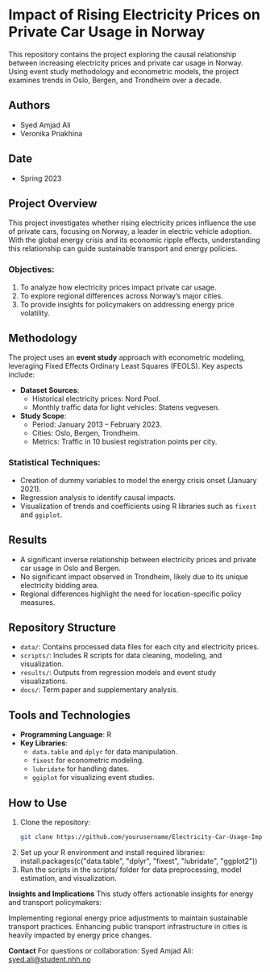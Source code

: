 # Impact of Rising Electricity Prices on Private Car Usage in Norway

This repository contains the project exploring the causal relationship between increasing electricity prices and private car usage in Norway. Using event study methodology and econometric models, the project examines trends in Oslo, Bergen, and Trondheim over a decade.

## Authors
- Syed Amjad Ali
- Veronika Priakhina

## Date
- Spring 2023

## Project Overview
This project investigates whether rising electricity prices influence the use of private cars, focusing on Norway, a leader in electric vehicle adoption. With the global energy crisis and its economic ripple effects, understanding this relationship can guide sustainable transport and energy policies.

### Objectives:
1. To analyze how electricity prices impact private car usage.
2. To explore regional differences across Norway’s major cities.
3. To provide insights for policymakers on addressing energy price volatility.

## Methodology
The project uses an **event study** approach with econometric modeling, leveraging Fixed Effects Ordinary Least Squares (FEOLS). Key aspects include:
- **Dataset Sources**:
  - Historical electricity prices: Nord Pool.
  - Monthly traffic data for light vehicles: Statens vegvesen.
- **Study Scope**:
  - Period: January 2013 – February 2023.
  - Cities: Oslo, Bergen, Trondheim.
  - Metrics: Traffic in 10 busiest registration points per city.

### Statistical Techniques:
- Creation of dummy variables to model the energy crisis onset (January 2021).
- Regression analysis to identify causal impacts.
- Visualization of trends and coefficients using R libraries such as `fixest` and `ggiplot`.

## Results
- A significant inverse relationship between electricity prices and private car usage in Oslo and Bergen.
- No significant impact observed in Trondheim, likely due to its unique electricity bidding area.
- Regional differences highlight the need for location-specific policy measures.

## Repository Structure
- `data/`: Contains processed data files for each city and electricity prices.
- `scripts/`: Includes R scripts for data cleaning, modeling, and visualization.
- `results/`: Outputs from regression models and event study visualizations.
- `docs/`: Term paper and supplementary analysis.

## Tools and Technologies
- **Programming Language**: R
- **Key Libraries**:
  - `data.table` and `dplyr` for data manipulation.
  - `fixest` for econometric modeling.
  - `lubridate` for handling dates.
  - `ggiplot` for visualizing event studies.

## How to Use
1. Clone the repository:
   ```bash
   git clone https://github.com/yourusername/Electricity-Car-Usage-Impact.git
2. Set up your R environment and install required libraries:
   install.packages(c("data.table", "dplyr", "fixest", "lubridate", "ggplot2"))
3. Run the scripts in the scripts/ folder for data preprocessing, model estimation, and visualization.

**Insights and Implications**
This study offers actionable insights for energy and transport policymakers:

Implementing regional energy price adjustments to maintain sustainable transport practices.
Enhancing public transport infrastructure in cities is heavily impacted by energy price changes.

**Contact**
For questions or collaboration:
Syed Amjad Ali: syed.ali@student.nhh.no
